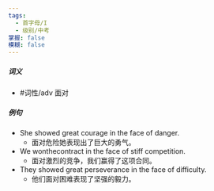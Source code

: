 ```yaml
---
tags:
  - 首字母/I
  - 级别/中考
掌握: false
模糊: false
---
```

##### 词义
- #词性/adv  面对
##### 例句
- She showed great courage in the face of danger.
	- 面对危险她表现出了巨大的勇气。
- We wonthecontract in the face of stiff competition.
	- 面对激烈的竞争，我们赢得了这项合同。
- They showed great perseverance in the face of difficulty.
	- 他们面对困难表现了坚强的毅力。
